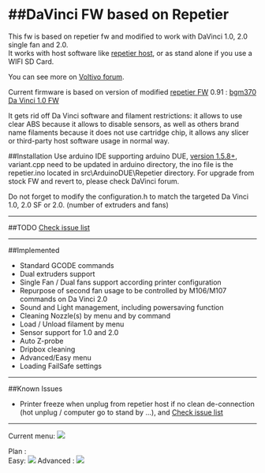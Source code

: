 ##DaVinci FW based on Repetier
============================

This fw is based on repetier fw and modified to work with DaVinci 1.0, 2.0 single fan and 2.0.   
It works with host software like [repetier host](http://repetier.com), or as stand alone if you use a WIFI SD Card.

You can see more on [Voltivo forum](http://voltivo.com/forum/davinci-firmware).

Current firmware is based on version of  modified [repetier FW](https://github.com/repetier/Repetier-Firmware) 0.91 : [bgm370 Da Vinci 1.0 FW](https://github.com/bgm370/Repetier-Firmware) 

It gets rid off Da Vinci software and filament restrictions: it allows to use clear ABS because it allows to disable sensors, as well as others brand name filaments because it does not use cartridge chip, it allows any slicer or third-party host software usage in normal way. 

##Installation
Use arduino IDE supporting arduino DUE, [version 1.5.8+](http://arduino.cc/en/Main/Software#toc3), variant.cpp need to be updated in arduino directory, the ino file is the repetier.ino located in src\ArduinoDUE\Repetier directory.
For upgrade from stock FW and revert to, please check DaVinci forum.

Do not forget to modify the configuration.h to match the targeted Da Vinci 1.0, 2.0 SF or 2.0. (number of extruders and fans)

***
##TODO
[Check issue list](https://github.com/luc-github/Repetier-Firmware/issues)
	
***
##Implemented
* Standard GCODE commands
* Dual extruders support
* Single Fan / Dual fans support according printer configuration
* Repurpose of second fan usage to be controlled by M106/M107 commands on Da Vinci 2.0
* Sound and Light management, including powersaving function
* Cleaning Nozzle(s) by menu and by command
* Load / Unload filament by menu
* Sensor support for 1.0 and 2.0
* Auto Z-probe
* Dripbox cleaning
* Advanced/Easy menu
* Loading FailSafe settings

***
##Known Issues
* Printer freeze when unplug from repetier host if no clean de-connection (hot unplug / computer go to stand by ...), 
and [Check issue list](https://github.com/luc-github/Repetier-Firmware/issues)
	
***
Current menu: <img src='https://github.com/luc-github/Repetier-Firmware/blob/davinci/Menu%20.png'>

Plan :  
Easy: <img src='https://cloud.githubusercontent.com/assets/8822552/4748170/bfa0b7e8-5a69-11e4-80b7-02b9c99fe122.png'>
Advanced :  <img src='https://cloud.githubusercontent.com/assets/8822552/4748932/bebab9e2-5a7c-11e4-8fea-cdbe3d70820c.png'>

